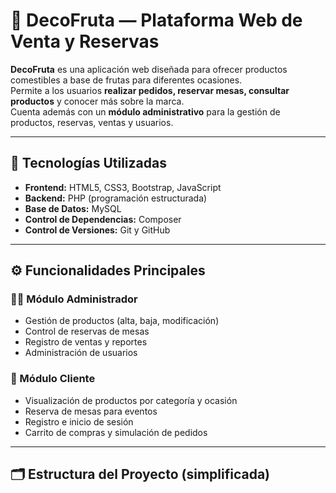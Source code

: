 # 🍓 DecoFruta — Plataforma Web de Venta y Reservas

**DecoFruta** es una aplicación web diseñada para ofrecer productos comestibles a base de frutas para diferentes ocasiones.  
Permite a los usuarios **realizar pedidos, reservar mesas, consultar productos** y conocer más sobre la marca.  
Cuenta además con un **módulo administrativo** para la gestión de productos, reservas, ventas y usuarios.

---

## 🚀 Tecnologías Utilizadas

- **Frontend:** HTML5, CSS3, Bootstrap, JavaScript  
- **Backend:** PHP (programación estructurada)  
- **Base de Datos:** MySQL  
- **Control de Dependencias:** Composer  
- **Control de Versiones:** Git y GitHub  

---

## ⚙️ Funcionalidades Principales

### 👨‍💻 Módulo Administrador
- Gestión de productos (alta, baja, modificación)
- Control de reservas de mesas
- Registro de ventas y reportes
- Administración de usuarios

### 🍎 Módulo Cliente
- Visualización de productos por categoría y ocasión
- Reserva de mesas para eventos
- Registro e inicio de sesión
- Carrito de compras y simulación de pedidos

---

## 🗂️ Estructura del Proyecto (simplificada)

